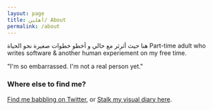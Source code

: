 ```yaml
---
layout: page
title: أهلين/ About
permalink: /about
---
```


هنا حيث أثرثر مع حالي و أخطو خطوات صغيرة نحو الحياة
Part-time adult who writes software & another human experiement on my free time.

"I'm so embarrassed. I'm not a real person yet."

### Where else to find me?
 [Find me babbling on Twitter](https://twitter.com/kintsu9i), or [Stalk my visual diary here](https://www.instagram.com/kintsu9ii/).
